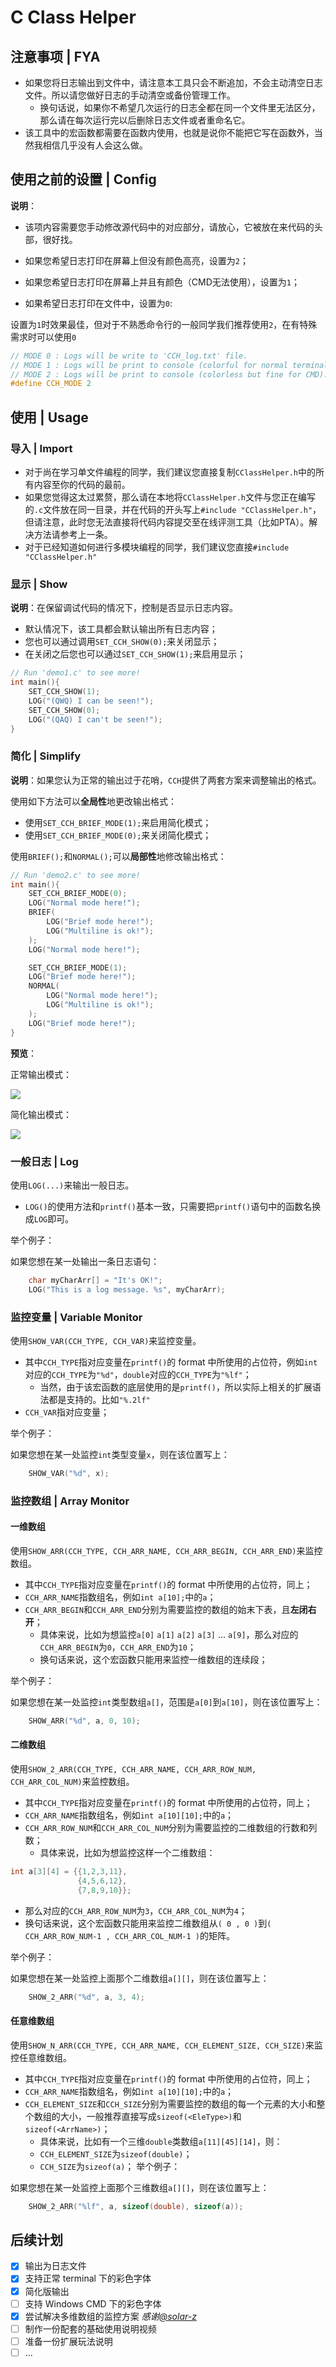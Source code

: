 # C Class Helper

## 注意事项 | FYA

- 如果您将日志输出到文件中，请注意本工具只会不断追加，不会主动清空日志文件。所以请您做好日志的手动清空或备份管理工作。
  - 换句话说，如果你不希望几次运行的日志全都在同一个文件里无法区分，那么请在每次运行完以后删除日志文件或者重命名它。
- 该工具中的宏函数都需要在函数内使用，也就是说你不能把它写在函数外，当然我相信几乎没有人会这么做。

## 使用之前的设置 | Config

**说明**：

- 该项内容需要您手动修改源代码中的对应部分，请放心，它被放在来代码的头部，很好找。

- 如果您希望日志打印在屏幕上但没有颜色高亮，设置为`2`；
- 如果您希望日志打印在屏幕上并且有颜色（CMD无法使用），设置为`1`；
- 如果希望日志打印在文件中，设置为`0`:

设置为`1`时效果最佳，但对于不熟悉命令行的一般同学我们推荐使用`2`，在有特殊需求时可以使用`0`

```c
// MODE 0 : Logs will be write to 'CCH_log.txt' file.
// MODE 1 : Logs will be print to console (colorful for normal terminal).
// MODE 2 : Logs will be print to console (colorless but fine for CMD).
#define CCH_MODE 2
```

## 使用 | Usage

### 导入 | Import

- 对于尚在学习单文件编程的同学，我们建议您直接复制`CClassHelper.h`中的所有内容至你的代码的最前。
- 如果您觉得这太过累赘，那么请在本地将`CClassHelper.h`文件与您正在编写的`.c`文件放在同一目录，并在代码的开头写上`#include "CClassHelper.h"`，但请注意，此时您无法直接将代码内容提交至在线评测工具（比如PTA）。解决方法请参考上一条。
- 对于已经知道如何进行多模块编程的同学，我们建议您直接`#include "CClassHelper.h"`

### 显示 | Show

**说明**：在保留调试代码的情况下，控制是否显示日志内容。

- 默认情况下，该工具都会默认输出所有日志内容；
- 您也可以通过调用`SET_CCH_SHOW(0);`来关闭显示；
- 在关闭之后您也可以通过`SET_CCH_SHOW(1);`来启用显示；

```c
// Run 'demo1.c' to see more!
int main(){
    SET_CCH_SHOW(1);
    LOG("(QWQ) I can be seen!");
	SET_CCH_SHOW(0);
    LOG("(QAQ) I can't be seen!");
}
```

### 简化 | Simplify

**说明**：如果您认为正常的输出过于花哨，`CCH`提供了两套方案来调整输出的格式。

使用如下方法可以**全局性**地更改输出格式：

- 使用`SET_CCH_BRIEF_MODE(1);`来启用简化模式；
- 使用`SET_CCH_BRIEF_MODE(0);`来关闭简化模式；

使用`BRIEF();`和`NORMAL();`可以**局部性**地修改输出格式：

```c
// Run 'demo2.c' to see more!
int main(){
    SET_CCH_BRIEF_MODE(0);
    LOG("Normal mode here!");
	BRIEF(
		LOG("Brief mode here!");
        LOG("Multiline is ok!");
	);
    LOG("Normal mode here!");

    SET_CCH_BRIEF_MODE(1);
	LOG("Brief mode here!");
    NORMAL(
		LOG("Normal mode here!");
        LOG("Multiline is ok!");
    );
	LOG("Brief mode here!");
}
```

**预览**：

正常输出模式：

![](https://raw.githubusercontent.com/IsshikiHugh/C-Class-Helper/main/img/img1.png)

简化输出模式：

![](https://raw.githubusercontent.com/IsshikiHugh/C-Class-Helper/main/img/img2.png)

### 一般日志 | Log

使用`LOG(...)`来输出一般日志。
- `LOG()`的使用方法和`printf()`基本一致，只需要把`printf()`语句中的函数名换成`LOG`即可。

举个例子：

如果您想在某一处输出一条日志语句：

```c
    char myCharArr[] = "It's OK!";
    LOG("This is a log message. %s", myCharArr);
```

### 监控变量 | Variable Monitor

使用`SHOW_VAR(CCH_TYPE, CCH_VAR)`来监控变量。
- 其中`CCH_TYPE`指对应变量在`printf()`的 format 中所使用的占位符，例如`int`对应的`CCH_TYPE`为`"%d"`，`double`对应的`CCH_TYPE`为`"%lf"`；
  - 当然，由于该宏函数的底层使用的是`printf()`，所以实际上相关的扩展语法都是支持的。比如`"%.2lf"`
- `CCH_VAR`指对应变量；

举个例子：

如果您想在某一处监控`int`类型变量`x`，则在该位置写上：

```c
    SHOW_VAR("%d", x);
```

### 监控数组 | Array Monitor

#### 一维数组

使用`SHOW_ARR(CCH_TYPE, CCH_ARR_NAME, CCH_ARR_BEGIN, CCH_ARR_END)`来监控数组。
- 其中`CCH_TYPE`指对应变量在`printf()`的 format 中所使用的占位符，同上；
- `CCH_ARR_NAME`指数组名，例如`int a[10];`中的`a`；
- `CCH_ARR_BEGIN`和`CCH_ARR_END`分别为需要监控的数组的始末下表，且**左闭右开**；
  - 具体来说，比如为想监控`a[0]` `a[1]` `a[2]` `a[3]` ... `a[9]`，那么对应的`CCH_ARR_BEGIN`为`0`，`CCH_ARR_END`为`10`；
  - 换句话来说，这个宏函数只能用来监控一维数组的连续段；

举个例子：

如果您想在某一处监控`int`类型数组`a[]`，范围是`a[0]`到`a[10]`，则在该位置写上：

```c
    SHOW_ARR("%d", a, 0, 10);
```

#### 二维数组

使用`SHOW_2_ARR(CCH_TYPE, CCH_ARR_NAME, CCH_ARR_ROW_NUM, CCH_ARR_COL_NUM)`来监控数组。
- 其中`CCH_TYPE`指对应变量在`printf()`的 format 中所使用的占位符，同上；
- `CCH_ARR_NAME`指数组名，例如`int a[10][10];`中的`a`；
- `CCH_ARR_ROW_NUM`和`CCH_ARR_COL_NUM`分别为需要监控的二维数组的行数和列数；
  - 具体来说，比如为想监控这样一个二维数组：
```c
int a[3][4] = {{1,2,3,11},
               {4,5,6,12},
               {7,8,9,10}};
```
  - 那么对应的`CCH_ARR_ROW_NUM`为`3`，`CCH_ARR_COL_NUM`为`4`；
  - 换句话来说，这个宏函数只能用来监控二维数组从`( 0 , 0 )`到`( CCH_ARR_ROW_NUM-1 , CCH_ARR_COL_NUM-1 )`的矩阵。

举个例子：

如果您想在某一处监控上面那个二维数组`a[][]`，则在该位置写上：

```c
    SHOW_2_ARR("%d", a, 3, 4);
```

#### 任意维数组

使用`SHOW_N_ARR(CCH_TYPE, CCH_ARR_NAME, CCH_ELEMENT_SIZE, CCH_SIZE)`来监控任意维数组。
- 其中`CCH_TYPE`指对应变量在`printf()`的 format 中所使用的占位符，同上；
- `CCH_ARR_NAME`指数组名，例如`int a[10][10];`中的`a`；
- `CCH_ELEMENT_SIZE`和`CCH_SIZE`分别为需要监控的数组的每一个元素的大小和整个数组的大小，一般推荐直接写成`sizeof(<EleType>)`和`sizeof(<ArrName>)`；
  - 具体来说，比如有一个三维`double`类数组`a[11][45][14]`，则：
  - `CCH_ELEMENT_SIZE`为`sizeof(double)`；
  - `CCH_SIZE`为`sizeof(a)`；
  举个例子：

如果您想在某一处监控上面那个三维数组`a[][]`，则在该位置写上：

```c
    SHOW_2_ARR("%lf", a, sizeof(double), sizeof(a));
```

## 后续计划

- [x] 输出为日志文件
- [x] 支持正常 terminal 下的彩色字体
- [x] 简化版输出
- [ ] 支持 Windows CMD 下的彩色字体
- [x] 尝试解决多维数组的监控方案 *感谢[@solar-z](https://github.com/solar-z)*
- [ ] 制作一份配套的基础使用说明视频
- [ ] 准备一份扩展玩法说明
- [ ] ...
